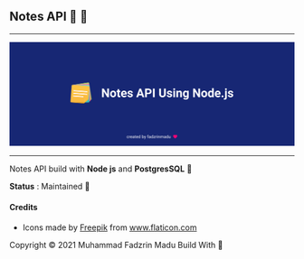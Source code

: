 ## Notes API 🧙 🍳
---

![preview](https://github.com/fadzrinmadu/notes-app-back-end/blob/master/assets/banner.png)

---

Notes API build with __Node js__ and __PostgresSQL__ 🌸

**Status** : Maintained 🚀


#### Credits

- <div>Icons made by <a href="https://www.freepik.com" title="Freepik">Freepik</a> from <a href="https://www.flaticon.com/" title="Flaticon">www.flaticon.com</a></div>

Copyright © 2021 Muhammad Fadzrin Madu Build With 💙
